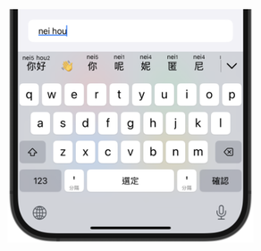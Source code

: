 <div align="center">
<img src="screenshot-jyutping-keyboard-iphone.png" alt="Screenshot of Jyutping keyboard on iPhone" width="440" />
</div>
